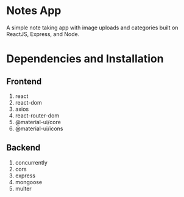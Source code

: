 # Notes App

A simple note taking app with image uploads and categories built on ReactJS, Express, and Node.


# Dependencies and Installation

## Frontend

  1. react
  2. react-dom
  3. axios
  4. react-router-dom
  5. @material-ui/core
  6. @material-ui/icons

## Backend
  1. concurrently
  2. cors
  3. express
  4. mongoose
  5. multer
